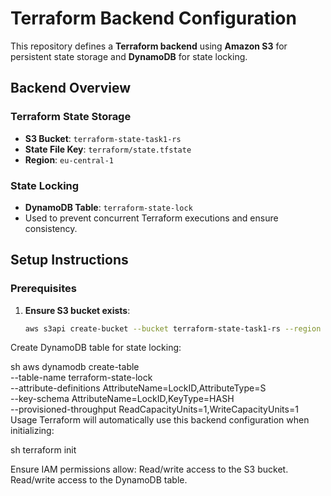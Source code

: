 # Terraform Backend Configuration

This repository defines a **Terraform backend** using **Amazon S3** for persistent state storage and **DynamoDB** for state locking.

## Backend Overview

### Terraform State Storage
- **S3 Bucket**: `terraform-state-task1-rs`
- **State File Key**: `terraform/state.tfstate`
- **Region**: `eu-central-1`

### State Locking
- **DynamoDB Table**: `terraform-state-lock`
- Used to prevent concurrent Terraform executions and ensure consistency.

## Setup Instructions

### Prerequisites
1. **Ensure S3 bucket exists**:
   ```sh
   aws s3api create-bucket --bucket terraform-state-task1-rs --region eu-central-1
Create DynamoDB table for state locking:

sh
aws dynamodb create-table \
  --table-name terraform-state-lock \
  --attribute-definitions AttributeName=LockID,AttributeType=S \
  --key-schema AttributeName=LockID,KeyType=HASH \
  --provisioned-throughput ReadCapacityUnits=1,WriteCapacityUnits=1
Usage
Terraform will automatically use this backend configuration when initializing:

sh terraform init

Ensure IAM permissions allow:
Read/write access to the S3 bucket.
Read/write access to the DynamoDB table.
